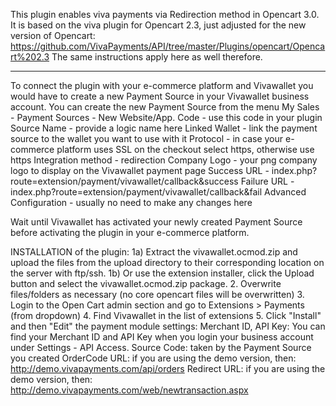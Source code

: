 This plugin enables viva payments via Redirection method in Opencart 3.0. 
It is based on the viva plugin for Opencart 2.3, just adjusted for the new version of Opencart:
https://github.com/VivaPayments/API/tree/master/Plugins/opencart/Opencart%202.3
The same instructions apply here as well therefore.

----
To connect the plugin with your e-commerce platform and Vivawallet you would have to create a new Payment Source in your Vivawallet business account.
You can create the new Payment Source from the menu My Sales - Payment Sources - New Website/App.
Code - use this code in your plugin
Source Name - provide a logic name here
Linked Wallet - link the payment source to the wallet you want to use with it
Protocol - in case your e-commerce platform uses SSL on the checkout select https, otherwise use https
Integration method - redirection
Company Logo - your png company logo to display on the Vivawallet payment page
Success URL - index.php?route=extension/payment/vivawallet/callback&success
Failure URL - index.php?route=extension/payment/vivawallet/callback&fail
Advanced Configuration - usually no need to make any changes here

Wait until Vivawallet has activated your newly created Payment Source before activating the plugin in your e-commerce platform.

INSTALLATION of the plugin:
1a) Extract the vivawallet.ocmod.zip and upload the files from the upload directory to their corresponding location on the server with ftp/ssh.
1b) Or use the extension installer, click the Upload button and select the vivawallet.ocmod.zip package.
2. Overwrite files/folders as necessary (no core opencart files will be overwritten)
3. Login to the Open Cart admin section and go to Extensions > Payments (from dropdown)
4. Find Vivawallet in the list of extensions
5. Click "Install" and then "Edit" the payment module settings:
Merchant ID, API Key: You can find your Merchant ID and API Key when you login your business account under Settings - API Access.
Source Code: taken by the Payment Source you created 
OrderCode URL: if you are using the demo version, then: http://demo.vivapayments.com/api/orders
Redirect URL: if you are using the demo version, then: http://demo.vivapayments.com/web/newtransaction.aspx
